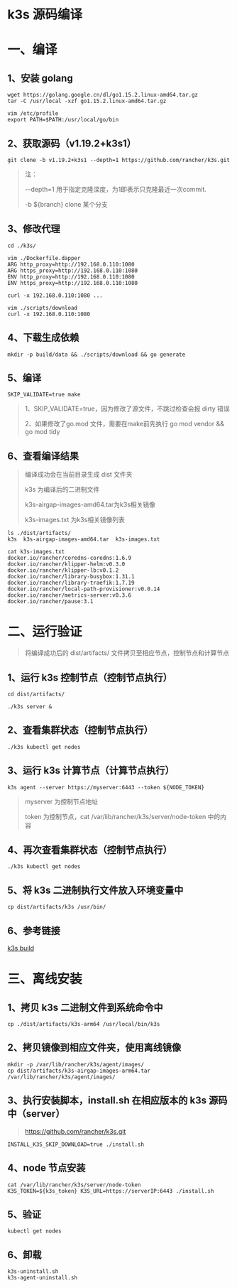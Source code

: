 # k3s 源码编译

# 一、编译

## 1、安装  golang

```
wget https://golang.google.cn/dl/go1.15.2.linux-amd64.tar.gz
tar -C /usr/local -xzf go1.15.2.linux-amd64.tar.gz
```

```
vim /etc/profile
export PATH=$PATH:/usr/local/go/bin
```

## 2、获取源码（v1.19.2+k3s1）

```
git clone -b v1.19.2+k3s1 --depth=1 https://github.com/rancher/k3s.git
```

> 注：
>
> --depth=1 用于指定克隆深度，为1即表示只克隆最近一次commit.
>
> -b ${branch} clone 某个分支

## 3、修改代理

```
cd ./k3s/
```

```
vim ./Dockerfile.dapper
ARG http_proxy=http://192.168.0.110:1080
ARG https_proxy=http://192.168.0.110:1080
ENV http_proxy=http://192.168.0.110:1080
ENV https_proxy=http://192.168.0.110:1080

curl -x 192.168.0.110:1080 ...
```

```
vim ./scripts/download
curl -x 192.168.0.110:1080
```

## 4、下载生成依赖

```
mkdir -p build/data && ./scripts/download && go generate
```

## 5、编译

```
SKIP_VALIDATE=true make
```

> 1、SKIP_VALIDATE=true，因为修改了源文件，不跳过检查会报 dirty 错误
>
> 2、如果修改了go.mod 文件，需要在make前先执行 go mod vendor && go mod tidy 

## 6、查看编译结果

> 编译成功会在当前目录生成 dist 文件夹
>
> k3s 为编译后的二进制文件
>
> k3s-airgap-images-amd64.tar为k3s相关镜像
>
> k3s-images.txt 为k3s相关镜像列表

```
ls ./dist/artifacts/
k3s  k3s-airgap-images-amd64.tar  k3s-images.txt
```

```
cat k3s-images.txt
docker.io/rancher/coredns-coredns:1.6.9
docker.io/rancher/klipper-helm:v0.3.0
docker.io/rancher/klipper-lb:v0.1.2
docker.io/rancher/library-busybox:1.31.1
docker.io/rancher/library-traefik:1.7.19
docker.io/rancher/local-path-provisioner:v0.0.14
docker.io/rancher/metrics-server:v0.3.6
docker.io/rancher/pause:3.1
```

# 二、运行验证

> 将编译成功后的 dist/artifacts/ 文件拷贝至相应节点，控制节点和计算节点

## 1、运行 k3s 控制节点（控制节点执行）

```
cd dist/artifacts/
```

```
./k3s server &
```

## 2、查看集群状态（控制节点执行）

```
./k3s kubectl get nodes
```

## 3、运行 k3s 计算节点（计算节点执行）

```
k3s agent --server https://myserver:6443 --token ${NODE_TOKEN}
```

> myserver 为控制节点地址
>
> token 为控制节点，cat /var/lib/rancher/k3s/server/node-token 中的内容

## 4、再次查看集群状态（控制节点执行）

```
./k3s kubectl get nodes
```

## 5、将 k3s 二进制执行文件放入环境变量中

```
cp dist/artifacts/k3s /usr/bin/
```

## 6、参考链接

[k3s build](https://github.com/rancher/k3s/blob/master/BUILDING.md)

# 三、离线安装

## 1、拷贝 k3s 二进制文件到系统命令中

```
cp ./dist/artifacts/k3s-arm64 /usr/local/bin/k3s   
```

## 2、拷贝镜像到相应文件夹，使用离线镜像

```
mkdir -p /var/lib/rancher/k3s/agent/images/
cp dist/artifacts/k3s-airgap-images-arm64.tar /var/lib/rancher/k3s/agent/images/
```

## 3、执行安装脚本，install.sh 在相应版本的 k3s 源码中（server）

> https://github.com/rancher/k3s.git

```
INSTALL_K3S_SKIP_DOWNLOAD=true ./install.sh
```

## 4、node 节点安装

```
cat /var/lib/rancher/k3s/server/node-token
K3S_TOKEN=${k3s_token} K3S_URL=https://serverIP:6443 ./install.sh
```

## 5、验证

```
kubectl get nodes
```

## 6、卸载

```
k3s-uninstall.sh
k3s-agent-uninstall.sh
```

